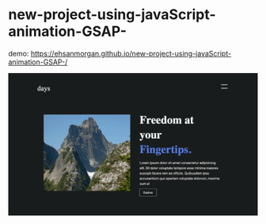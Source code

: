 # new-project-using-javaScript-animation-GSAP-


demo:  https://ehsanmorgan.github.io/new-project-using-javaScript-animation-GSAP-/


![alt text](https://github.com/ehsanmorgan/new-project-using-javaScript-animation-GSAP-/blob/main/image/screencapture-ehsanmorgan-github-io-new-project-using-javaScript-animation-GSAP-2022-11-02-13_55_16.png)
